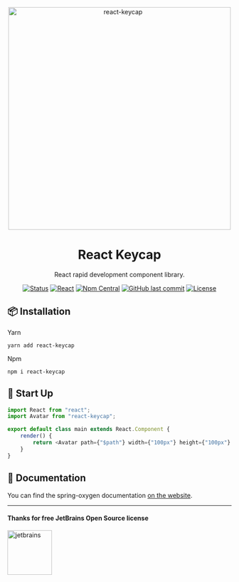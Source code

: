 <p align="center">
  <a href="https://github.com/ispong/react-keycap">
    <img alt="react-keycap" width="500" src="https://gitee.com/ispong/blog-images/raw/master/design/keycap.png">
  </a>
</p>

<h1 align="center">React Keycap</h1>

<div align="center">

React rapid development component library.

[![Status][Status-image]][Status-url] [![React][React-image]][React-url] [![Npm Central][npm-image]][npm-url] [![GitHub last commit][commit-image]][commit-url] [![License][license-image]][license-url]

[Status-image]: https://img.shields.io/badge/status-developing-ff69b4?style=flat-square
[Status-url]: https://github.com/ispong/react-keycap
[React-image]: https://img.shields.io/badge/react-16.13.x-blue?style=flat-square
[React-url]: https://reactjs.org/
[npm-image]: https://img.shields.io/npm/v/react-keycap?style=flat-square
[npm-url]: https://www.npmjs.com/package/react-keycap
[commit-image]: https://img.shields.io/github/last-commit/ispong/react-keycap?style=flat-square
[commit-url]: https://github.com/ispong/react-keycap
[license-image]: https://img.shields.io/github/license/ispong/react-keycap?style=flat-square
[license-url]: https://github.com/ispong/react-keycap/blob/master/LICENSE

</div>

## 📦 Installation

Yarn

```shell script
yarn add react-keycap
```

Npm

```shell script
npm i react-keycap
```

## 🔨 Start Up

```javascript
import React from "react";
import Avatar from "react-keycap";

export default class main extends React.Component {
	render() {
		return <Avatar path={"$path"} width={"100px"} height={"100px"} />;
	}
}
```

## 📄 Documentation

You can find the spring-oxygen documentation [on the website](https://ispong.gitee.io).  

***

#### Thanks for free JetBrains Open Source license

<a href="https://www.jetbrains.com/?from=react-keycap" target="_blank"><img src="https://gitee.com/ispong/blog-images/raw/master/idea/jetbrains-3.png" height="100" alt="jetbrains"/></a>
